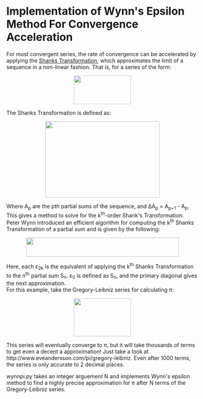 # Implementation of Wynn's Epsilon Method For Convergence Acceleration
For most convergent series, the rate of convergence can be accelerated by applying the [Shanks Transformation](https://en.wikipedia.org/wiki/Shanks_transformation), which approximates the limit of a sequence in a non-linear fashion. That is, for a series of the form:

<p align="center">
  <img width="150" height="75" src="https://wikimedia.org/api/rest_v1/media/math/render/svg/ec37238b37bf8eacbdd244beeb8e6da607b17021">
</p>

The Shanks Transformation is defined as:

<p align="center">
  <img width="300" height="200" src="https://wikimedia.org/api/rest_v1/media/math/render/svg/54465b7c5c77f1cc947595def797ac7a62064a74">
</p>

Where A<sub>p</sub> are the pth partial sums of the sequence, and ΔA<sub>p</sub> = A<sub>p+1</sub> - A<sub>p</sub>.
This gives a method to solve for the k<sup>th</sup>-order Shank's Transformation. Peter Wynn introduced an efficient algorithm for computing the k<sup>th</sup> Shanks Transformation of a partial sum and is given by the following:


<p align="center">
  <img width="400" height="50" src="http://www.adamponting.com/wp-content/ql-cache/quicklatex.com-91b574374d16e4cc835dc61a880325a8_l3.png">
</p>
Here, each ε<sub>2k</sub> is the equivalent of applying the k<sup>th</sup> Shanks Transformation to the n<sup>th</sup> partial sum S<sub>n</sub>. ε<sub>0</sub> is defined as S<sub>n</sub>, and the primary diagonal gives the next approximation.  <br />
For this example, take the Gregory-Leibniz series for calculating π: <br />
<p align="center">
  <img width="150" height="100" src="https://wikimedia.org/api/rest_v1/media/math/render/svg/cfa16105f38678c4b8151cd1ac1cd1a0a8d219c6">
</p>
This series will eventually converge to π, but it will take thousands of terms to get even a decent a approximation! Just take a look at http://www.eveandersson.com/pi/gregory-leibniz. Even after 1000 terms, the series is only accurate to 2 decimal places.  





wynnpi.py takes an integer arguement N and implements Wynn's epsilon method to find a highly precise approximation for π after N terms of the Gregory-Leibniz series.
